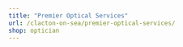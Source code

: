 ```yaml
---
title: "Premier Optical Services"
url: /clacton-on-sea/premier-optical-services/
shop: optician
---
```

